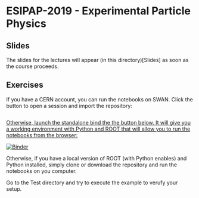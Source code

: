 # ESIPAP-2019 - Experimental Particle Physics

## Slides

The slides for the lectures will appear (in this directory)[Slides] as soon as the course proceeds.

## Exercises

If you have a CERN account, you can run the notebooks on SWAN. Click the button to open a session and import the repository:

<a href="https://cern.ch/swanserver/cgi-bin/go/?projurl=https://github.com/marcodelmastro/ESIPAP-2019.git" target="_blank"><img alt="" src="http://swanserver.web.cern.ch/swanserver/images/badge_swan_white_150.png" />

Otherwise, launch the standalone bind the the button below. It will give you a working environment with Python and ROOT that will allow you to run the notebooks from the browser:

[![Binder](https://mybinder.org/badge_logo.svg)](https://mybinder.org/v2/gh/marcodelmastro/ESIPAP-2019/master)

Otherwise, if you have a local version of ROOT (with Python enables) and Python installed, simply clone or download the repository and run the notebooks on you computer.

Go to the Test directory and try to execute the example to verufy your setup.
